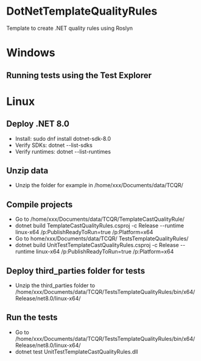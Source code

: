 # DotNetTemplateQualityRules
Template to create .NET quality rules using Roslyn

# Windows
## Running tests using the Test Explorer


# Linux
## Deploy .NET 8.0
- Install:
  sudo dnf install dotnet-sdk-8.0
- Verify SDKs:
  dotnet --list-sdks
- Verify runtimes:
  dotnet --list-runtimes
## Unzip data
- Unzip the folder for example in /home/xxx/Documents/data/TCQR/
## Compile projects
- Go to /home/xxx/Documents/data/TCQR/TemplateCastQualityRule/
- dotnet build TemplateCastQualityRules.csproj -c Release --runtime linux-x64 /p:PublishReadyToRun=true /p:Platform=x64
- Go to home/xxx/Documents/data/TCQR/ TestsTemplateQualityRules/
- dotnet build UnitTestTemplateCastQualityRules.csproj -c Release --runtime linux-x64 /p:PublishReadyToRun=true /p:Platform=x64
## Deploy third\_parties folder for tests
- Unzip the third\_parties folder to /home/xxx/Documents/data/TCQR/TestsTemplateQualityRules/bin/x64/Release/net8.0/linux-x64/
## Run the tests
- Go to /home/xxx/Documents/data/TCQR/TestsTemplateQualityRules/bin/x64/Release/net8.0/linux-x64/
- dotnet test UnitTestTemplateCastQualityRules.dll
